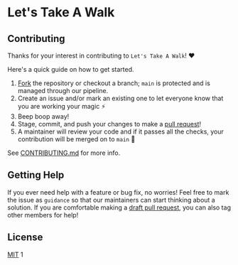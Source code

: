 # Let's Take A Walk

## Contributing

Thanks for your interest in contributing to `Let's Take A Walk`! ❤️

Here's a quick guide on how to get started.

1. [Fork](https://docs.github.com/en/github/getting-started-with-github/fork-a-repo) the repository or checkout a branch; `main` is protected and is managed through our pipeline.
2. Create an issue and/or mark an existing one to let everyone know that you are working your magic ⚡️
3. Beep boop away!
4. Stage, commit, and push your changes to make a [pull request](https://github.com/UCLA-Creative-Labs/pompeii/pulls)!
6. A maintainer will review your code and if it passes all the checks, your contribution will be merged on to `main` 🥳

See [CONTRIBUTING.md](CONTRIBUTING.md) for more info.

## Getting Help

If you ever need help with a feature or bug fix, no worries! Feel free to mark the issue as `guidance` so that our maintainers can start thinking about a solution. If you are comfortable making a [draft pull request](https://docs.github.com/en/github/collaborating-with-issues-and-pull-requests/changing-the-stage-of-a-pull-request), you can also tag other members for help!

## License

[MIT](LICENSE.md)
1
